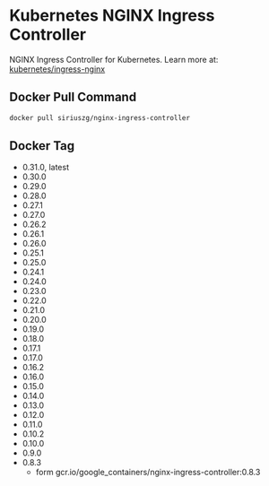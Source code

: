 # Kubernetes NGINX Ingress Controller

NGINX Ingress Controller for Kubernetes.
Learn more at: [kubernetes/ingress-nginx](https://github.com/kubernetes/ingress-nginx)

## Docker Pull Command

```bash
docker pull siriuszg/nginx-ingress-controller
```

## Docker Tag

* 0.31.0, latest
* 0.30.0
* 0.29.0
* 0.28.0
* 0.27.1
* 0.27.0
* 0.26.2
* 0.26.1
* 0.26.0
* 0.25.1
* 0.25.0
* 0.24.1
* 0.24.0
* 0.23.0
* 0.22.0
* 0.21.0
* 0.20.0
* 0.19.0
* 0.18.0
* 0.17.1
* 0.17.0
* 0.16.2
* 0.16.0
* 0.15.0
* 0.14.0
* 0.13.0
* 0.12.0
* 0.11.0
* 0.10.2
* 0.10.0
* 0.9.0
* 0.8.3
  * form gcr.io/google_containers/nginx-ingress-controller:0.8.3
